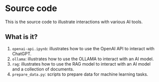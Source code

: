 # Source code

This is the source code to illustrate interactions with
various AI tools.


## What is it?

1. `openai-api.ipynb`: illustrates how to use the OpenAI API to interact with
   ChatGPT.
1. `ollama`: illustrates how to use the OLLAMA to interact with an AI model.
1. `rag`: illustrates how to use the RAG model to interact with an AI model and
   a collection of documents.
1. `prepare_data.py`: scripts to prepare data for machine learning tasks.
